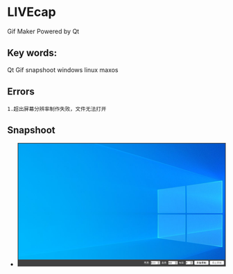 # LIVEcap
Gif Maker Powered by Qt

## Key words:

Qt Gif snapshoot windows linux maxos

## Errors

```
1.超出屏幕分辨率制作失败，文件无法打开
```



## Snapshoot

- ![avatar](./images/snapshoot.png)




